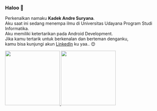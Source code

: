 ### Haloo 🙌

Perkenalkan namaku **Kadek Andre Suryana**.\
Aku saat ini sedang menempa ilmu di Universitas Udayana Program Studi Informatika.\
Aku memiliki ketertarikan pada Android Development.\
Jika kamu tertarik untuk berkenalan dan berteman denganku,\
kamu bisa kunjungi akun [LinkedIn](https://www.linkedin.com/in/andresuryana/) ku yaa.. 😊

<p align="left">
  <a href="https://github.com/AndreSuryana">
    <img height="180em" src="https://github-readme-stats-eight-theta.vercel.app/api?username=andresuryana&show_icons=true&theme=algolia&include_all_commits=true&count_private=true"/>
    <img height="180em" src="https://github-readme-stats-eight-theta.vercel.app/api/top-langs/?username=andresuryana&layout=compact&langs_count=8&theme=algolia"/>
  </a>
</p>


<!--
**AndreSuryana/andresuryana** is a ✨ _special_ ✨ repository because its `README.md` (this file) appears on your GitHub profile.

Here are some ideas to get you started:

- 🔭 I’m currently working on ...
- 🌱 I’m currently learning ...
- 👯 I’m looking to collaborate on ...
- 🤔 I’m looking for help with ...
- 💬 Ask me about ...
- 📫 How to reach me: ...
- 😄 Pronouns: ...
- ⚡ Fun fact: ...
-->
